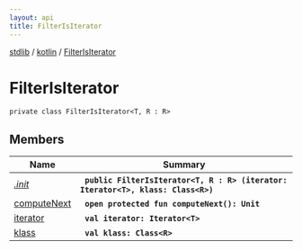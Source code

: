 ```yaml
---
layout: api
title: FilterIsIterator
---
```

[stdlib](../../index.md) / [kotlin](../index.md) / [FilterIsIterator](index.md)

# FilterIsIterator

```
private class FilterIsIterator<T, R : R> 
```

## Members

| Name | Summary |
|------|---------|
|[*.init*](_init_.md)|&nbsp;&nbsp;**`public FilterIsIterator<T, R : R> (iterator: Iterator<T>, klass: Class<R>)`**<br>|
|[computeNext](computeNext.md)|&nbsp;&nbsp;**`open protected fun computeNext(): Unit`**<br>|
|[iterator](iterator.md)|&nbsp;&nbsp;**`val iterator: Iterator<T>`**<br>|
|[klass](klass.md)|&nbsp;&nbsp;**`val klass: Class<R>`**<br>|
